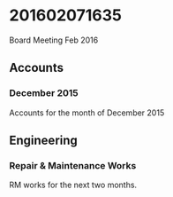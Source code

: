 # 201602071635
Board Meeting Feb 2016
## Accounts
### December 2015
Accounts for the month of December 2015
## Engineering
### Repair & Maintenance Works
RM works for the next two months.

